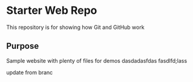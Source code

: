 # Starter Web Repo

This repository is for showing how Git and GitHub work

## Purpose

Sample website with plenty of files for demos
dasdadasfdas
fasdlfd;lass

update from branc
